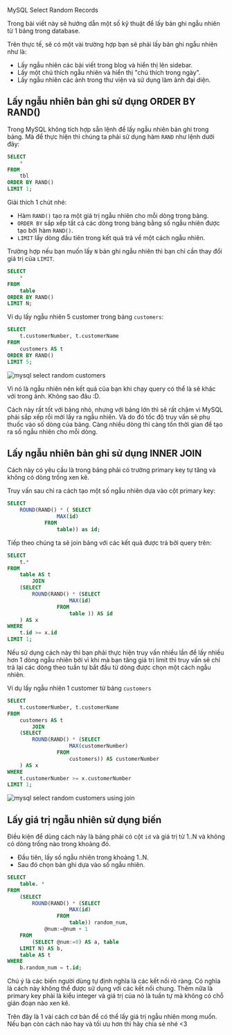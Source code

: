 MySQL Select Random Records

Trong bài viết này sẽ hướng dẫn một số kỹ thuật để lấy bản ghi ngẫu nhiên từ 1 bảng trong database.

Trên thực tế, sẽ có một vài trường hợp bạn sẽ phải lấy bản ghi ngẫu nhiên như là:

- Lấy ngẫu nhiên các bài viết trong blog và hiển thị lên sidebar.
- Lấy một chú thích ngẫu nhiên và hiển thị "chú thích trong ngày".
- Lấy ngẫu nhiên các ảnh trong thư viện và sử dụng làm ảnh đại diện.

## Lấy ngẫu nhiên bản ghi sử dụng ORDER BY RAND()
Trong MySQL không tích hợp sẵn lệnh để lấy ngẫu nhiên bản ghi trong bảng. Mà để thực hiện thì chúng ta phải sử dụng hàm `RAND` như lệnh dưới đây:

```sql
SELECT 
    *
FROM
    tbl
ORDER BY RAND()
LIMIT 1;
```
Giải thích 1 chút nhé:

- Hàm `RAND()` tạo ra một giá trị ngẫu nhiên cho mỗi dòng trong bảng.
- `ORDER BY` sắp xếp tất cả các dòng trong bảng bằng số ngẫu nhiên được tạo bởi hàm `RAND()`.
- `LIMIT` lấy dòng đầu tiên trong kết quả trả về một cách ngẫu nhiên.

Trường hợp nếu bạn muốn lấy `N` bản ghi ngẫu nhiên thì bạn chỉ cần thay đổi giá trị của `LIMIT`.

```sql
SELECT 
    *
FROM
    table
ORDER BY RAND()
LIMIT N;
```
Ví dụ lấy ngẫu nhiên 5 customer trong bảng `customers`:

```sql
SELECT 
    t.customerNumber, t.customerName
FROM
    customers AS t
ORDER BY RAND()
LIMIT 5;
```

![mysql select random customers](http://www.mysqltutorial.org/wp-content/uploads/2009/12/mysql-select-random-customers.jpg)

Vì nó là ngẫu nhiên nên kết quả của bạn khi chạy query có thể là sẽ khác với trong ảnh. Không sao đâu :D.

Cách này rất tốt với bảng nhỏ, nhưng với bảng lớn thì sẽ rất chậm vì MySQL phải sắp xếp rồi mới lấy ra ngẫu nhiên. Và do đó tốc độ truy vấn sẽ phụ thuốc vào số dòng của bảng. Càng nhiều dòng thì càng tốn thời gian để tạo ra số ngẫu nhiên cho mỗi dòng.

## Lấy ngẫu nhiên bản ghi sử dụng INNER JOIN
Cách này có yêu cầu là trong bảng phải có trường primary key tự tăng và không có dòng trống xen kẽ.

Truy vấn sau chỉ ra cách tạo một số ngẫu nhiên dựa vào cột primary key:

```sql
SELECT 
    ROUND(RAND() * ( SELECT 
                MAX(id)
            FROM
                table)) as id;
```
Tiếp theo chúng ta sẽ join bảng với các kết quả được trả bởi query trên:

```sql
SELECT 
    t.*
FROM
    table AS t
        JOIN
    (SELECT 
        ROUND(RAND() * (SELECT 
                    MAX(id)
                FROM
                    table )) AS id
    ) AS x
WHERE
    t.id >= x.id
LIMIT 1;
```
Nếu sử dụng cách này thì bạn phải thực hiện truy vấn nhiều lần để lấy nhiều hơn 1 dòng ngẫu nhiên bởi vì khi mà bạn tăng giá trị limit thì truy vấn sẽ chỉ trả lại các dòng theo tuần tự bắt đầu từ dòng được chọn một cách ngẫu nhiên.

Ví dụ lấy ngẫu nhiên 1 customer từ bảng `customers`

```sql
SELECT 
    t.customerNumber, t.customerName
FROM
    customers AS t
        JOIN
    (SELECT 
        ROUND(RAND() * (SELECT 
                    MAX(customerNumber)
                FROM
                    customers)) AS customerNumber
    ) AS x
WHERE
    t.customerNumber >= x.customerNumber
LIMIT 1;
```

![mysql select random customers using join](http://www.mysqltutorial.org/wp-content/uploads/2009/12/mysql-select-random-customers-using-join1.jpg)

## Lấy giá trị ngẫu nhiên sử dụng biến
Điều kiện để dùng cách này là bảng phải có cột `id` và giá trị từ 1..N và không có dòng trống nào trong khoảng đó.

- Đầu tiên, lấy số ngẫu nhiên trong khoảng 1..N.
- Sau đó chọn bản ghi dựa vào số ngẫu nhiên.

```sql
SELECT 
    table. *
FROM
    (SELECT 
        ROUND(RAND() * (SELECT 
                    MAX(id)
                FROM
                    table)) random_num,
            @num:=@num + 1
    FROM
        (SELECT @num:=0) AS a, table
    LIMIT N) AS b,
    table AS t
WHERE
    b.random_num = t.id;
```
Chú ý là các biến người dùng tự định nghĩa là các kết nối rõ ràng. Có nghĩa là cách này không thể được sử dụng với các kết nối chung. Thêm nữa là primary key phải là kiểu integer và giá trị của nó là tuần tự mà không có chỗ gián đoạn nào xen kẽ.

Trên đây là 1 vài cách cơ bản để có thể lấy giá trị ngẫu nhiên mong muốn. Nếu bạn còn cách nào hay và tối ưu hơn thì hãy chia sẻ nhé <3
